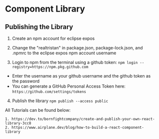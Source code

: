 # Component Library

## Publishing the Library

1. Create an npm account for eclipse expos

2. Change the "realtristan" in package.json, package-lock.json, and .npmrc to the eclipse expos npm account username

3. Login to npm from the terminal using a github token: `npm login --registry=https://npm.pkg.github.com`

- Enter the username as your github username and the github token as the password
- You can generate a GitHub Personal Access Token here: `https://github.com/settings/tokens`

4. Publish the library `npm publish --access public`

All Tutorials can be found below:

```
1. https://dev.to/bornfightcompany/create-and-publish-your-own-react-library-3cc8
2. https://www.airplane.dev/blog/how-to-build-a-react-component-library
```
